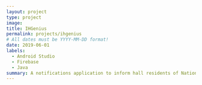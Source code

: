 ```yaml
---
layout: project
type: project
image:
title: IHGenius
permalink: projects/ihgenius
# All dates must be YYYY-MM-DD format!
date: 2019-06-01
labels:
  - Android Studio
  - Firebase
  - Java
summary: A notifications application to inform hall residents of National University of Singapore regarding updates for the annual Inter-Hall Games. Officially deployed in Kent Ridge Hall for IHG 19/20.
---
```

